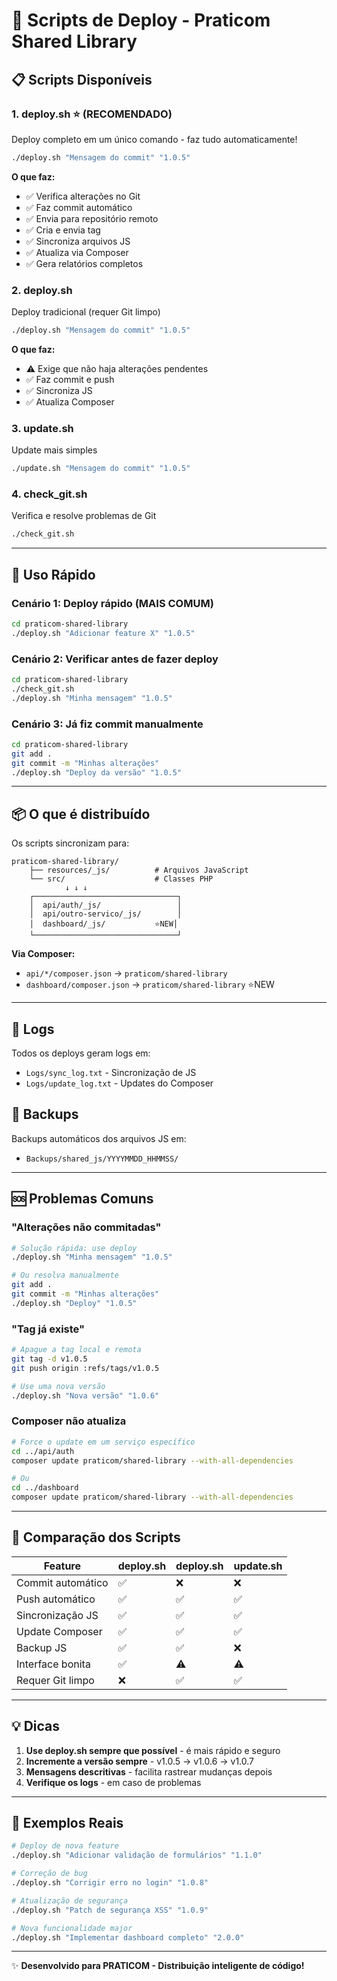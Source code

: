# 🚀 Scripts de Deploy - Praticom Shared Library

## 📋 Scripts Disponíveis

### 1. **deploy.sh** ⭐ (RECOMENDADO)
Deploy completo em um único comando - faz tudo automaticamente!

```bash
./deploy.sh "Mensagem do commit" "1.0.5"
```

**O que faz:**
- ✅ Verifica alterações no Git
- ✅ Faz commit automático
- ✅ Envia para repositório remoto
- ✅ Cria e envia tag
- ✅ Sincroniza arquivos JS
- ✅ Atualiza via Composer
- ✅ Gera relatórios completos

### 2. **deploy.sh**
Deploy tradicional (requer Git limpo)

```bash
./deploy.sh "Mensagem do commit" "1.0.5"
```

**O que faz:**
- ⚠️  Exige que não haja alterações pendentes
- ✅ Faz commit e push
- ✅ Sincroniza JS
- ✅ Atualiza Composer

### 3. **update.sh**
Update mais simples

```bash
./update.sh "Mensagem do commit" "1.0.5"
```

### 4. **check_git.sh**
Verifica e resolve problemas de Git

```bash
./check_git.sh
```

---

## 🎯 Uso Rápido

### Cenário 1: Deploy rápido (MAIS COMUM)
```bash
cd praticom-shared-library
./deploy.sh "Adicionar feature X" "1.0.5"
```

### Cenário 2: Verificar antes de fazer deploy
```bash
cd praticom-shared-library
./check_git.sh
./deploy.sh "Minha mensagem" "1.0.5"
```

### Cenário 3: Já fiz commit manualmente
```bash
cd praticom-shared-library
git add .
git commit -m "Minhas alterações"
./deploy.sh "Deploy da versão" "1.0.5"
```

---

## 📦 O que é distribuído

Os scripts sincronizam para:

```
praticom-shared-library/
    ├── resources/_js/          # Arquivos JavaScript
    └── src/                    # Classes PHP
            ↓ ↓ ↓
    ┌────────────────────────────────┐
    │  api/auth/_js/                 │
    │  api/outro-servico/_js/        │
    │  dashboard/_js/           ⭐NEW│
    └────────────────────────────────┘
```

**Via Composer:**
- `api/*/composer.json` → `praticom/shared-library`
- `dashboard/composer.json` → `praticom/shared-library` ⭐NEW

---

## 📝 Logs

Todos os deploys geram logs em:
- `Logs/sync_log.txt` - Sincronização de JS
- `Logs/update_log.txt` - Updates do Composer

## 💾 Backups

Backups automáticos dos arquivos JS em:
- `Backups/shared_js/YYYYMMDD_HHMMSS/`

---

## 🆘 Problemas Comuns

### "Alterações não commitadas"
```bash
# Solução rápida: use deploy
./deploy.sh "Minha mensagem" "1.0.5"

# Ou resolva manualmente
git add .
git commit -m "Minhas alterações"
./deploy.sh "Deploy" "1.0.5"
```

### "Tag já existe"
```bash
# Apague a tag local e remota
git tag -d v1.0.5
git push origin :refs/tags/v1.0.5

# Use uma nova versão
./deploy.sh "Nova versão" "1.0.6"
```

### Composer não atualiza
```bash
# Force o update em um serviço específico
cd ../api/auth
composer update praticom/shared-library --with-all-dependencies

# Ou
cd ../dashboard
composer update praticom/shared-library --with-all-dependencies
```

---

## 🎨 Comparação dos Scripts

| Feature | deploy.sh | deploy.sh | update.sh |
|---------|----------------|-----------|-----------|
| Commit automático | ✅ | ❌ | ❌ |
| Push automático | ✅ | ✅ | ✅ |
| Sincronização JS | ✅ | ✅ | ✅ |
| Update Composer | ✅ | ✅ | ✅ |
| Backup JS | ✅ | ✅ | ❌ |
| Interface bonita | ✅ | ⚠️ | ⚠️ |
| Requer Git limpo | ❌ | ✅ | ✅ |

---

## 💡 Dicas

1. **Use deploy.sh sempre que possível** - é mais rápido e seguro
2. **Incremente a versão sempre** - v1.0.5 → v1.0.6 → v1.0.7
3. **Mensagens descritivas** - facilita rastrear mudanças depois
4. **Verifique os logs** - em caso de problemas

---

## 📌 Exemplos Reais

```bash
# Deploy de nova feature
./deploy.sh "Adicionar validação de formulários" "1.1.0"

# Correção de bug
./deploy.sh "Corrigir erro no login" "1.0.8"

# Atualização de segurança
./deploy.sh "Patch de segurança XSS" "1.0.9"

# Nova funcionalidade major
./deploy.sh "Implementar dashboard completo" "2.0.0"
```

---

✨ **Desenvolvido para PRATICOM - Distribuição inteligente de código!**
